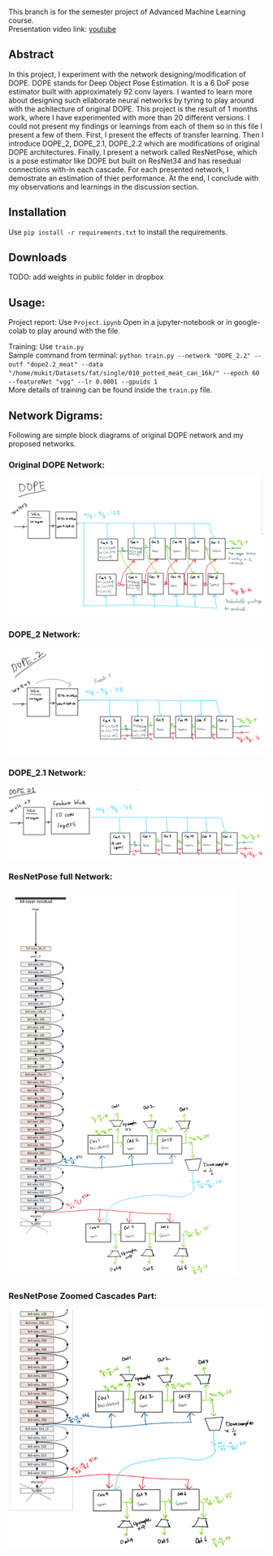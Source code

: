 This branch is for the semester project of Advanced Machine Learning course.  
Presentation video link: [youtube](https://youtu.be/wGJTIeSog-k) 
  
## Abstract
In this project, I experiment with the network designing/modification of DOPE. 
DOPE stands for Deep Object Pose Estimation. It is a 6 DoF pose estimator built 
with approximately 92 conv layers. I wanted to learn more about designing such 
ellaborate neural networks by tyring to play around with the achitecture of 
original DOPE. This project is the result of 1 months work, where I have experimented with 
more than 20 different versions. I could not present my findings or learnings from each of them 
so in this file I present a few of them. First, I present the effects of transfer learning. 
Then I introduce DOPE_2, DOPE_2.1, DOPE_2.2 which are modifications of original DOPE 
architectures. Finally, I present a network called ResNetPose, which is a pose estimator 
like DOPE but built on ResNet34 and has resedual connections with-in each cascade. For each 
presented network, I demostrate an estimation of thier performance. At the end, I conclude with 
my observations and learnings in the discussion section.

## Installation
Use `pip install -r requirements.txt` to install the requirements.

## Downloads
TODO: add weights in public folder in dropbox

## Usage:
Project report: Use `Project.ipynb`
Open in a jupyter-notebook or in google-colab to play around with the file.  

Training: Use `train.py`  
Sample command from terminal: 
`python train.py --network "DOPE_2.2" --outf "dope2.2_meat" --data "/home/mukit/Datasets/fat/single/010_potted_meat_can_16k/" --epoch 60 --featureNet "vgg" --lr 0.0001 --gpuids 1`  
More details of training can be found inside the `train.py` file.

## Network Digrams:
Following are simple block diagrams of original DOPE network and my proposed networks.
 
### Original DOPE Network:
![Original DOPE](docs/DOPE_diagram.png)

### DOPE_2 Network:
![DOPE_2](docs/DOPE_2.png)

### DOPE_2.1 Network:
![DOPE_2.1](docs/DOPE_2.1.png)

### ResNetPose full Network:
![ResNetPose](docs/ResnetPose_part1.png)

### ResNetPose Zoomed Cascades Part:
![ResNetPose](docs/ResnetPose_part2.png)


